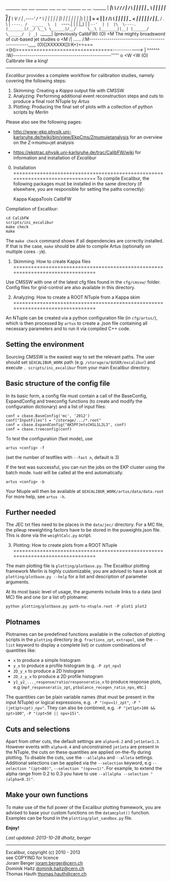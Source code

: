   _______ ___   ___  ______      ___       __       __  .______    __    __  .______
 |   ____|\  \ /  / /      |    /   \     |  |     |  | |   _  \  |  |  |  | |   _  \
 |  |__    \  V  / |  ,----'   /  ^  \    |  |     |  | |  |_)  | |  |  |  | |  |_)  |
 |   __|    >   <  |  |       /  /_\  \   |  |     |  | |   _  <  |  |  |  | |      /
 |  |____  /  .  \ |  `----. /  _____  \  |  `----.|  | |  |_)  | |  `--'  | |  |\  \----.
 |_______|/__/ \__\ \______|/__/     \__\ |_______||__| |______/   \______/  | _| `._____|
                                                                      (previously CalibFW)
                   (O)
                   <M       The mighty broadsword of cut-based jet studies
        o          <M
       /| ......  /:M\------------------------------------------------,,,,,,
     (O)[]XXXXXX[]I:K+}=====<{H}>================================------------>
       \| ^^^^^^  \:W/------------------------------------------------''''''
        o          <W
                   <W
                   (O)                 Calibrate like a king!

-------------------------------------------------------------------------------

*Excalibur* provides a complete workflow for calibration studies, namely
covering the following steps:

   1. Skimming: Creating a *Kappa* output file with CMSSW
   2. Analyzing: Performing additional event reconstruction steps and cuts
      to produce a final root NTuple by *Artus*
   3. Plotting: Producing the final set of plots with a collection of python
      scripts by *Merlin*

Please also see the following pages:

- http://www-ekp.physik.uni-karlsruhe.de/twiki/bin/view/EkpCms/Zmumujetanalysis
  for an overview on the Z->mumu+jet analysis

- https://ekptrac.physik.uni-karlsruhe.de/trac/CalibFW/wiki
  for information and installation of *Excalibur*

0. Installation
===============================================================================
To compile Excalibur, the following packages must be installed in the same
directory (if elsewhere, you are responsible for setting the paths correctly):

    Kappa
    KappaTools
    CalibFW

Compilation of Excalibur:

    cd CalibFW
    scripts/ini_excalibur
    make check
    make

The `make check` command shows if all dependencies are correctly installed. If
that is the case, `make` should be able to compile Artus (optionally on
multiple cores `-jN`).


1. Skimming: How to create Kappa files
===============================================================================

Use CMSSW with one of the latest cfg files found in the `cfg/cmssw/` folder.
Config files for grid-control are also available in this directory.


2. Analyzing: How to create a ROOT NTuple from a Kappa skim
===============================================================================

An NTuple can be created via a python configuration file (in `cfg/artus/`),
which is then processed by `artus` to create a .json file containing
all necessary parameters and to run it via compiled C++ code.


## Setting the environment
Sourcing CMSSW is the easiest way to set the relevant paths. The user should
set `$EXCALIBUR_WORK` path (e.g. `/storage/a/$USER/excalibur`)
and execute `. scripts/ini_excalibur` from your main Excalibur directory.


## Basic structure of the config file
In its basic form, a config file must contain a call of the BaseConfig,
ExpandConfig and treeconfig functions (to create and modify the configuration
dictionary) and a list of input files:

    conf = cbase.BaseConfig('mc', '2012')
    conf["InputFiles"] = "/storage/.../*.root"
    conf = cbase.ExpandConfig("AK5PFJetsCHSL1L2L3", conf)
    conf = cbase.treeconfig(conf)

To test the configuration (fast mode), use

    artus <config> -f

(set the number of testfiles with `--fast n`, default is 3)

If the test was successful, you can run the jobs on the EKP cluster using
the batch mode. `hadd` will be called at the end automatically.

    artus <config> -b

Your Ntuple will then be available at `$EXCALIBUR_WORK/artus/data/data.root`
For more help, see `artus -h`.

## Further needed
The JEC txt files need to be places in the `data/jec/` directory. For a MC file,
the pileup reweighting factors have to be stored in the puweights.json file.
This is done via the `weightCalc.py` script.


3. Plotting: How to create plots from a ROOT NTuple
===============================================================================

The main plotting file is `plotting/plotbase.py`. The Excalibur plotting
framework Merlin is highly customizable, you are advised to have a look at
`plotting/plotbase.py --help` for a list and description of parameter arguments.

At its most basic level of usage, the arguments include links to a data (and MC) 
file and one (or a list of) plotname:

    python plotting/plotbase.py path-to-ntuple.root -P plot1 plot2


## Plotnames
Plotnames can be predefined functions available in the collection of plotting 
scripts in the `plotting` directory (e.g. `fractions_zpt`, `extrapol`, use the
`--list` keyword to display a complete list) or custom combinations of
quantities like:

- `x`  to produce a simple histogram
- `y_x` to produce a profile histogram (e.g. `-P zpt_npv`)
- `2D_y_x` to produce a 2D histogram
- `2D_z_y_x` to produce a 2D profile histogram
- `y1_y2_..._response/ratio/responseratio_x` to produce response plots,
  e.g (`mpf_responseratio_zpt`, `ptbalance_recogen_ratio_npv`, etc.)

The quantities can be plain variable names (that must be present in the input
NTuple) or logical expressions, e.g. `-P "(npv=1)_zpt"`, `-P "(jet1pt<zpt)_npv"`.
They can also be combined, e.g. `-P "jet1pt>100 && zpt>100"`,
 `-P "(zpt<50 || npv>15)"`.


## Cuts and selections
Apart from other cuts, the default settings are `alpha<0.2` and `jet1eta<1.3`.
However events with `alpha<0.4` and unconstrained `jet1eta` are present in the NTuple,
the cuts on these quantities are applied on-the-fly during plotting. To disable
the cuts, use the `--allalpha` and `--alleta` settings.
Additional selections can be applied via the `--selection` keyword,
e.g `--selection "(zpt<80)"`, `--selection "(npv==1)"`.
For example, to extend the alpha range from 0.2 to 0.3 you have to use
`--allalpha --selection "(alpha<0.3)"`.


## Make your own functions
To make use of the full power of the Excalibur plotting framework, you are advised
to base your custom functions on the `datamcplot()` function. Examples can be
found in the `plotting/plot_sandbox.py` file.


**Enjoy!**


*Last updated: 2013-10-28 dhaitz, berger*

---
Excalibur, copyright (c) 2010 - 2013  
see COPYING for licence  
Joram Berger <joram.berger@cern.ch>  
Dominik Haitz <dominik.haitz@cern.ch>  
Thomas Hauth <thomas.hauth@cern.ch>  
